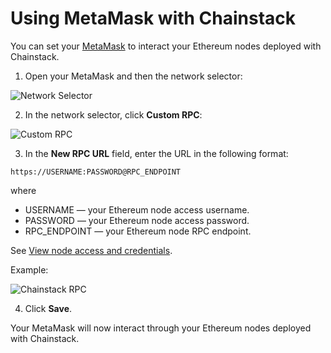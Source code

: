 # Using MetaMask with Chainstack

You can set your [MetaMask](https://metamask.io/) to interact your Ethereum nodes deployed with Chainstack.

1. Open your MetaMask and then the network selector:

![Network Selector](../assets/using-metamask-wth-chainstack/metamask-network-selector.png)

2. In the network selector, click **Custom RPC**:

![Custom RPC](../assets/using-metamask-wth-chainstack/metamask-chainstack-rpc.png)

3. In the **New RPC URL** field, enter the URL in the following format:

```
https://USERNAME:PASSWORD@RPC_ENDPOINT
```

where

* USERNAME — your Ethereum node access username.
* PASSWORD — your Ethereum node access password.
* RPC_ENDPOINT — your Ethereum node RPC endpoint.

See [View node access and credentials](/platform/view-node-access-and-credentials).

Example:

![Chainstack RPC](../assets/using-metamask-wth-chainstack/metamask-custom-rpc.png)

4. Click **Save**.

Your MetaMask will now interact through your Ethereum nodes deployed with Chainstack.
